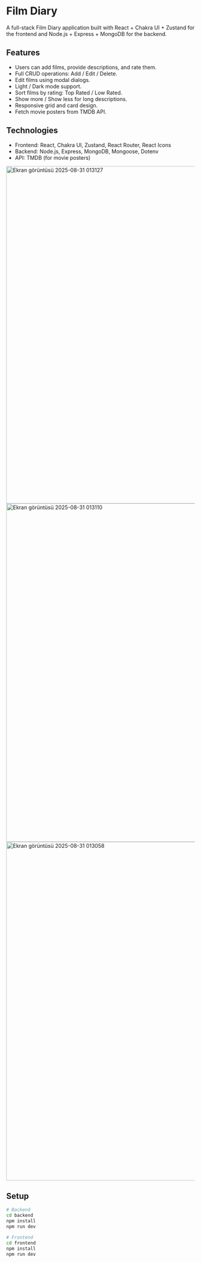 # Film Diary

A full-stack Film Diary application built with React + Chakra UI + Zustand for the frontend and Node.js + Express + MongoDB for the backend.

## Features

- Users can add films, provide descriptions, and rate them.
- Full CRUD operations: Add / Edit / Delete.
- Edit films using modal dialogs.
- Light / Dark mode support.
- Sort films by rating: Top Rated / Low Rated.
- Show more / Show less for long descriptions.
- Responsive grid and card design.
- Fetch movie posters from TMDB API.

## Technologies

- Frontend: React, Chakra UI, Zustand, React Router, React Icons
- Backend: Node.js, Express, MongoDB, Mongoose, Dotenv
- API: TMDB (for movie posters)

<img width="1899" height="902" alt="Ekran görüntüsü 2025-08-31 013127" src="https://github.com/user-attachments/assets/088946d1-ed66-405f-95f9-f9a7783a302b" />
<img width="1919" height="905" alt="Ekran görüntüsü 2025-08-31 013110" src="https://github.com/user-attachments/assets/86c2ee43-cd87-4f04-a4b1-41bd594e5e41" />
<img width="1919" height="906" alt="Ekran görüntüsü 2025-08-31 013058" src="https://github.com/user-attachments/assets/e87e368f-54b0-4c63-846d-bedbeb9a0ffa" />


## Setup

```bash
# Backend
cd backend
npm install
npm run dev

# Frontend
cd frontend
npm install
npm run dev












